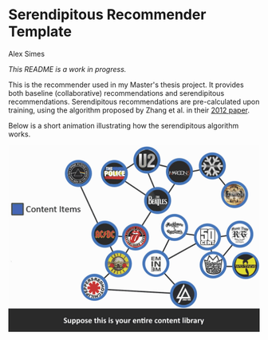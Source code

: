 # Serendipitous Recommender Template
Alex Simes

*This README is a work in progress.*

This is the recommender used in my Master's thesis project. It provides both baseline (collaborative) recommendations and serendipitous recommendations. Serendipitous recommendations are pre-calculated upon training, using the algorithm proposed by Zhang et al. in their [2012 paper](https://www.researchgate.net/publication/221519984_Auralist_Introducing_serendipity_into_music_recommendation).

Below is a short animation illustrating how the serendipitous algorithm works.

<img src="resources/gifproject.gif" width="600">
